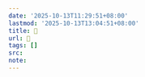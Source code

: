 ```yaml
---
date: '2025-10-13T11:29:51+08:00'
lastmod: '2025-10-13T13:04:51+08:00'
title: 󰣗
url: 󰣗
tags: []
src:
note:
---
```

